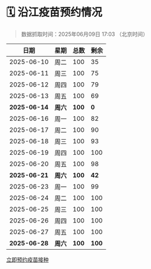 # 🗓️ 沿江疫苗预约情况

> 数据抓取时间：2025年06月09日 17:03 （北京时间）

| 日期 | 星期 | 总数 | 剩余 |
|------|------|------|------|
| 2025-06-10 | 周二 | 100 | 35 |
| 2025-06-11 | 周三 | 100 | 75 |
| 2025-06-12 | 周四 | 100 | 79 |
| 2025-06-13 | 周五 | 100 | 69 |
| **2025-06-14** | **周六** | **100** | **0** |
| 2025-06-16 | 周一 | 100 | 82 |
| 2025-06-17 | 周二 | 100 | 90 |
| 2025-06-18 | 周三 | 100 | 93 |
| 2025-06-19 | 周四 | 100 | 100 |
| 2025-06-20 | 周五 | 100 | 98 |
| **2025-06-21** | **周六** | **100** | **42** |
| 2025-06-23 | 周一 | 100 | 99 |
| 2025-06-24 | 周二 | 100 | 100 |
| 2025-06-25 | 周三 | 100 | 100 |
| 2025-06-26 | 周四 | 100 | 100 |
| 2025-06-27 | 周五 | 100 | 100 |
| **2025-06-28** | **周六** | **100** | **100** |


<div class="button-container">
<a class="btn" href="http://yfzweb.ishequ.net/#/login" target="_blank">立即预约疫苗接种</a>
</div>
